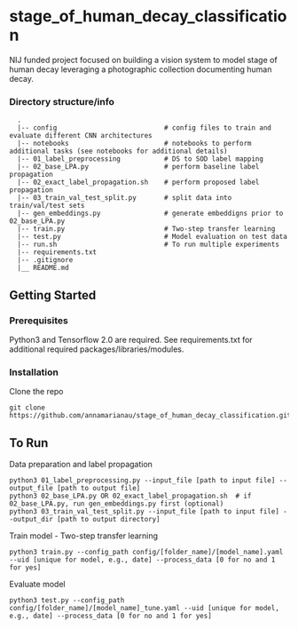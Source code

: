 # stage_of_human_decay_classification

NIJ funded project focused on building a vision system to model stage of human decay leveraging a photographic collection documenting human decay.

### Directory structure/info
```
  .
  |-- config                           # config files to train and evaluate different CNN architectures
  |-- notebooks                        # notebooks to perform additional tasks (see notebooks for additional details)
  |-- 01_label_preprocessing           # DS to SOD label mapping      
  |-- 02_base_LPA.py                   # perform baseline label propagation
  |-- 02_exact_label_propagation.sh    # perform proposed label propagation
  |-- 03_train_val_test_split.py       # split data into train/val/test sets
  |-- gen_embeddings.py                # generate embeddigns prior to 02_base_LPA.py
  |-- train.py                         # Two-step transfer learning
  |-- test.py                          # Model evaluation on test data
  |-- run.sh                           # To run multiple experiments
  |-- requirements.txt
  |-- .gitignore
  |__ README.md
```

## Getting Started

### Prerequisites
Python3 and Tensorflow 2.0 are required. See requirements.txt for additional required packages/libraries/modules. 

### Installation
Clone the repo
   ```
   git clone https://github.com/annamarianau/stage_of_human_decay_classification.git
   ```
   
## To Run
Data preparation and label propagation
```
python3 01_label_preprocessing.py --input_file [path to input file] --output_file [path to output file]
python3 02_base_LPA.py OR 02_exact_label_propagation.sh  # if 02_base_LPA.py, run gen_embeddings.py first (optional)
python3 03_train_val_test_split.py --input_file [path to input file] --output_dir [path to output directory]
```

Train model - Two-step transfer learning
```
python3 train.py --config_path config/[folder_name]/[model_name].yaml --uid [unique for model, e.g., date] --process_data [0 for no and 1 for yes] 
```

Evaluate model
```
python3 test.py --config_path config/[folder_name]/[model_name]_tune.yaml --uid [unique for model, e.g., date] --process_data [0 for no and 1 for yes] 
```
